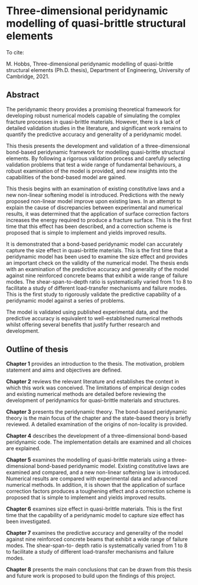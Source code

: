 # Three-dimensional peridynamic modelling of quasi-brittle structural elements

To cite:

M. Hobbs, Three-dimensional peridynamic  modelling  of  quasi-brittle  structural  elements  (Ph.D.  thesis),  Department  of  Engineering, University  of  Cambridge,  2021.

## Abstract

The peridynamic theory provides a promising theoretical framework for developing robust numerical models capable of simulating the complex fracture processes in quasi-brittle materials. However, there is a lack of detailed validation studies in the literature, and significant work remains to quantify the predictive accuracy and generality of a peridynamic model.

This thesis presents the development and validation of a three-dimensional bond-based peridynamic framework for modelling quasi-brittle structural elements. By following a rigorous validation process and carefully selecting validation problems that test a wide range of fundamental behaviours, a robust examination of the model is provided, and new insights into the capabilities of the bond-based model are gained.

This thesis begins with an examination of existing constitutive laws and a new non-linear softening model is introduced. Predictions with the newly proposed non-linear model improve upon existing laws. In an attempt to explain the cause of discrepancies between experimental and numerical results, it was determined that the application of surface correction factors increases the energy required to produce a fracture surface. This is the first time that this effect has been described, and a correction scheme is proposed that is simple to implement and yields improved results.

It is demonstrated that a bond-based peridynamic model can accurately capture the size effect in quasi-brittle materials. This is the first time that a peridynamic model has been used to examine the size effect and provides an important check on the validity of the numerical model. The thesis ends with an examination of the predictive accuracy and generality of the model against nine reinforced concrete beams that exhibit a wide range of failure modes. The shear-span-to-depth ratio is systematically varied from 1 to 8 to facilitate a study of different load-transfer mechanisms and failure modes. This is the first study to rigorously validate the predictive capability of a peridynamic model against a series of problems.

The model is validated using published experimental data, and the predictive accuracy is equivalent to well-established numerical methods whilst offering several benefits that justify further research and development.

## Outline of thesis

**Chapter 1** provides an introduction to the thesis. The motivation, problem statement and aims and objectives are defined. 

**Chapter 2** reviews the relevant literature and establishes the context in which this work was conceived. The limitations of empirical design codes and existing numerical methods are detailed before reviewing the development of peridynamics for quasi-brittle materials and structures.

**Chapter 3** presents the peridynamic theory. The bond-based peridynamic theory is the main focus of the chapter and the state-based theory is briefly reviewed. A detailed examination of the origins of non-locality is provided.

**Chapter 4** describes the development of a three-dimensional bond-based peridynamic code. The implementation details are examined and all choices are explained.

**Chapter 5** examines the modelling of quasi-brittle materials using a three-dimensional bond-based peridynamic model. Existing constitutive laws are examined and compared, and a new non-linear softening law is introduced. Numerical results are compared with experimental data and advanced numerical methods. In addition, it is shown that the application of surface correction factors produces a toughening effect and a correction scheme is proposed that is simple to implement and yields improved results.

**Chapter 6** examines size effect in quasi-brittle materials. This is the first time that the capability of a peridynamic model to capture size effect has been investigated.

**Chapter 7** examines the predictive accuracy and generality of the model against nine reinforced concrete beams that exhibit a wide range of failure modes. The shear-span-to- depth ratio is systematically varied from 1 to 8 to facilitate a study of different load-transfer mechanisms and failure modes.

**Chapter 8** presents the main conclusions that can be drawn from this thesis and future work is proposed to build upon the findings of this project.

